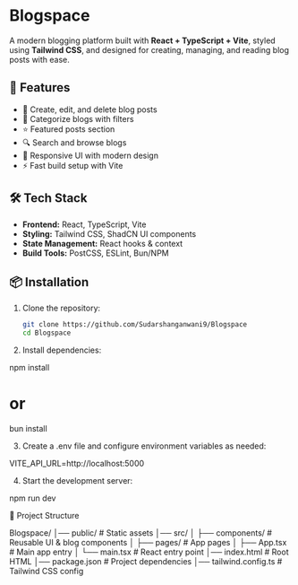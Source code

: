 # Blogspace

A modern blogging platform built with **React + TypeScript + Vite**, styled using **Tailwind CSS**, and designed for creating, managing, and reading blog posts with ease.

## 🚀 Features
- 📝 Create, edit, and delete blog posts  
- 📂 Categorize blogs with filters  
- ⭐ Featured posts section  
- 🔍 Search and browse blogs  
- 📱 Responsive UI with modern design  
- ⚡ Fast build setup with Vite  

## 🛠️ Tech Stack
- **Frontend:** React, TypeScript, Vite  
- **Styling:** Tailwind CSS, ShadCN UI components  
- **State Management:** React hooks & context  
- **Build Tools:** PostCSS, ESLint, Bun/NPM  

## 📦 Installation

1. Clone the repository:
   ```bash
   git clone https://github.com/Sudarshanganwani9/Blogspace
   cd Blogspace

2. Install dependencies:

npm install
# or
bun install


3. Create a .env file and configure environment variables as needed:

VITE_API_URL=http://localhost:5000


4. Start the development server:

npm run dev



📂 Project Structure

Blogspace/
│── public/           # Static assets
│── src/
│   ├── components/   # Reusable UI & blog components
│   ├── pages/        # App pages
│   ├── App.tsx       # Main app entry
│   └── main.tsx      # React entry point
│── index.html        # Root HTML
│── package.json      # Project dependencies
│── tailwind.config.ts # Tailwind CSS config
